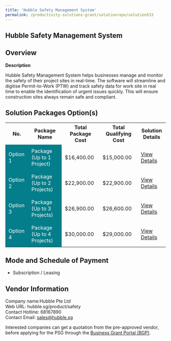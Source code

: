 ```yaml
---
title: 'Hubble Safety Management System'
permalink: /productivity-solutions-grant/solutionrepo/solution533
---
```


## Hubble Safety Management System

## Overview

**Description**

Hubble Safety Management System helps businesses manage and monitor the safety of their project sites in real-time. The software will streamline and digitise Permit-to-Work (PTW) and track safety data for work site in real time to enable the identification of urgent issues quickly. This will ensure construction sites always remain safe and compliant.

## Solution Packages Option(s)

<table>
<tr>
<th><b>No.</b></th>
<th><b>Package Name</b></th>
<th><b>Total Package Cost</b></th>
<th><b>Total Qualifying Cost</b></th>
<th><b>Solution Details</b></th>
</tr>
<tr>
<td style='padding: 10px; background-color: #037E8A; color: #FFFFFF;'>Option 1</td>
<td style='padding: 10px; background-color: #037E8A; color: #FFFFFF;'>Package (Up to 1 Project)</td>
<td style='padding: 10px;'>$16,400.00</td>
<td style='padding: 10px;'>$15,000.00</td>
<td style='padding: 10px;'><a href='/images/psg/Hubble_Desensitised_Annex_3_Part_1.pdf' target='_blank'>View Details</a></td>
</tr>
<tr>
<td style='padding: 10px; background-color: #037E8A; color: #FFFFFF;'>Option 2</td>
<td style='padding: 10px; background-color: #037E8A; color: #FFFFFF;'>Package (Up to 2 Projects)</td>
<td style='padding: 10px;'>$22,900.00</td>
<td style='padding: 10px;'>$22,900.00</td>
<td style='padding: 10px;'><a href='/images/psg/Hubble_Desensitised_Annex_3_Part_2.pdf' target='_blank'>View Details</a></td>
</tr>
<tr>
<td style='padding: 10px; background-color: #037E8A; color: #FFFFFF;'>Option 3</td>
<td style='padding: 10px; background-color: #037E8A; color: #FFFFFF;'>Package (Up to 3 Projects)</td>
<td style='padding: 10px;'>$26,900.00</td>
<td style='padding: 10px;'>$26,600.00</td>
<td style='padding: 10px;'><a href='/images/psg/Hubble_Desensitised_Annex_3_Part_3.pdf' target='_blank'>View Details</a></td>
</tr>
<tr>
<td style='padding: 10px; background-color: #037E8A; color: #FFFFFF;'>Option 4</td>
<td style='padding: 10px; background-color: #037E8A; color: #FFFFFF;'>Package (Up to 4 Projects)</td>
<td style='padding: 10px;'>$30,000.00</td>
<td style='padding: 10px;'>$29,000.00</td>
<td style='padding: 10px;'><a href='/images/psg/Hubble_Desensitised_Annex_3_Part_4.pdf' target='_blank'>View Details</a></td>
</tr>
</table>

## Mode and Schedule of Payment

 - Subscription / Leasing

## Vendor Information

 Company name:Hubble Pte Ltd<br>Web URL: hubble.sg/product/safety <br>Contact Hotline: 68167890 <br>Contact Email: sales@hubble.sg 

Interested companies can get a quotation from the pre-approved vendor, before applying for the PSG through the <a href='https://www.businessgrants.gov.sg/' target='_blank' rel='noopener'>Business Grant Portal (BGP)</a>.

<script src="/jquery/resize-tables.js"></script>
